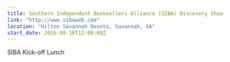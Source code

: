 ```yaml
---
title: Southern Independent Booksellers Alliance (SIBA) Discovery Show
link: "http://www.sibaweb.com"
location: "Hilton Savannah Desoto, Savannah, GA"
start_date: 2016-09-16T12:00:00Z 
---
```

SIBA Kick-off Lunch






